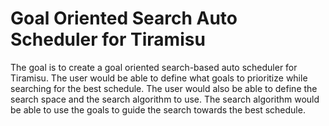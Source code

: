 # Goal Oriented Search Auto Scheduler for Tiramisu


The goal is to create a goal oriented search-based auto scheduler for Tiramisu. The user would be able to define what goals to prioritize while searching for the best schedule. 
The user would also be able to define the search space and the search algorithm to use. The search algorithm would be able to use the goals to guide the search towards the best schedule.


